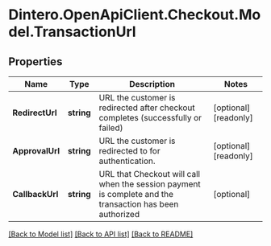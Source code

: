 # Dintero.OpenApiClient.Checkout.Model.TransactionUrl

## Properties

Name | Type | Description | Notes
------------ | ------------- | ------------- | -------------
**RedirectUrl** | **string** | URL the customer is redirected after checkout completes (successfully or failed)  | [optional] [readonly] 
**ApprovalUrl** | **string** | URL the customer is redirected to for authentication.  | [optional] [readonly] 
**CallbackUrl** | **string** | URL that Checkout will call when the session payment is complete and the transaction has been authorized  | [optional] 

[[Back to Model list]](../README.md#documentation-for-models) [[Back to API list]](../README.md#documentation-for-api-endpoints) [[Back to README]](../README.md)


